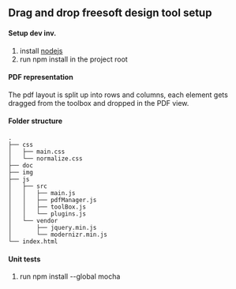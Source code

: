 Drag and drop freesoft design tool setup
----------------------------------------

#### Setup dev inv.
1. install [nodejs](https://nodejs.org/en/)
2. run npm install in the project root

#### PDF representation

The pdf layout is split up into rows and columns, each element gets dragged from
the toolbox and dropped in the PDF view.

#### Folder structure

```
.
├── css
│   ├── main.css
│   └── normalize.css
├── doc
├── img
├── js
│   ├── src
│   │   ├── main.js
│   │   ├── pdfManager.js
│   │   ├── toolBox.js
│   │   └── plugins.js
│   └── vendor
│       ├── jquery.min.js
│       └── modernizr.min.js
└── index.html
```

#### Unit tests
1. run npm install --global mocha
